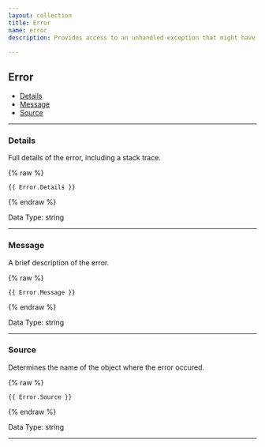 ```yaml
---
layout: collection
title: Error
name: error
description: Provides access to an unhandled exception that might have occurred on the website to allow a custom error page to be rendered.
 
---
```


## Error

* [Details](#details)
* [Message](#message)
* [Source](#source)

---

<a name="details"></a>
### Details
Full details of the error, including a stack trace.

{% raw %}
```liquid
{{ Error.Details }}

```
{% endraw %}

Data Type: string

---

<a name="message"></a>
### Message
A brief description of the error.

{% raw %}
```liquid
{{ Error.Message }}

```
{% endraw %}

Data Type: string

---

<a name="source"></a>
### Source
Determines the name of the object where the error occured.

{% raw %}
```liquid
{{ Error.Source }}

```
{% endraw %}

Data Type: string

---